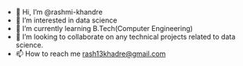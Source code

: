 - 👋 Hi, I’m @rashmi-khandre
- 👀 I’m interested in data science
- 🌱 I’m currently learning B.Tech(Computer Engineering)
- 💞️ I’m looking to collaborate on any technical projects related to data science.
- 📫 How to reach me rash13khadre@gmail.com

<!---
rashmi-khandre/rashmi-khandre is a ✨ special ✨ repository because its `README.md` (this file) appears on your GitHub profile.
You can click the Preview link to take a look at your changes.
--->
